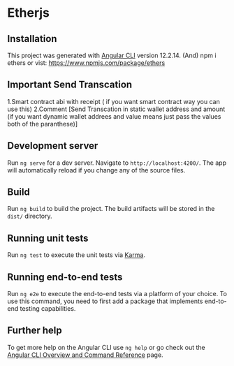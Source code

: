 # Etherjs

## Installation 
This project was generated with [Angular CLI](https://github.com/angular/angular-cli) version 12.2.14.
                      (And)
npm i ethers or vist: https://www.npmjs.com/package/ethers

## Important Send Transcation
1.Smart contract abi with receipt ( if you want smart contract way you can use this)
2.Comment [Send Transcation in static wallet address and amount (if you want dynamic wallet addrees and value means just pass the values both
of the paranthese)]

## Development server

Run `ng serve` for a dev server. Navigate to `http://localhost:4200/`. The app will automatically reload if you change any of the source files.

## Build

Run `ng build` to build the project. The build artifacts will be stored in the `dist/` directory.

## Running unit tests

Run `ng test` to execute the unit tests via [Karma](https://karma-runner.github.io).

## Running end-to-end tests

Run `ng e2e` to execute the end-to-end tests via a platform of your choice. To use this command, you need to first add a package that implements end-to-end testing capabilities.

## Further help

To get more help on the Angular CLI use `ng help` or go check out the [Angular CLI Overview and Command Reference](https://angular.io/cli) page.
